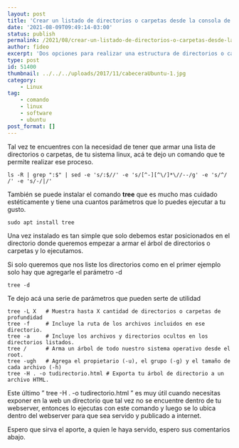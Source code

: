 ```yaml
---
layout: post
title: 'Crear un listado de directorios o carpetas desde la consola de linux'
date: '2021-08-09T09:49:14-03:00'
status: publish
permalink: /2021/08/crear-un-listado-de-directorios-o-carpetas-desde-la-consola-de-linux.html
author: fideo
excerpt: 'Dos opciones para realizar una estructura de directorios o carpetas en forma de árbol.'
type: post
id: 51400
thumbnail: ../../../uploads/2017/11/cabeceraUbuntu-1.jpg
category:
    - Linux
tag:
    - comando
    - linux
    - software
    - ubuntu
post_format: []
---
```


Tal vez te encuentres con la necesidad de tener que armar una lista de directorios o carpetas, de tu sistema linux, acá te dejo un comando que te permite realizar ese proceso.

```
ls -R | grep ":$" | sed -e 's/:$//' -e 's/[^-][^\/]*\//--/g' -e 's/^/ /' -e 's/-/|/'
```

También se puede instalar el comando **tree** que es mucho mas cuidado estéticamente y tiene una cuantos parámetros que lo puedes ejecutar a tu gusto.

```
sudo apt install tree
```

Una vez instalado es tan simple que solo debemos estar posicionados en el directorio donde queremos empezar a armar el árbol de directorios o carpetas y lo ejecutamos.

Si solo queremos que nos liste los directorios como en el primer ejemplo solo hay que agregarle el parámetro -d

```
tree -d
```

Te dejo acá una serie de parámetros que pueden serte de utilidad

```
tree -L X   # Muestra hasta X cantidad de directorios o carpetas de profundidad
tree -f     # Incluye la ruta de los archivos incluidos en ese directorio.
tree -a     # Incluye los archivos y directorios ocultos en los directorios listados.
tree /      # Arma un árbol de todo nuestro sistema operativo desde el root.
tree -ugh   # Agrega el propietario (-u), el grupo (-g) y el tamaño de cada archivo (-h)
tree -H . -o tudirectorio.html # Exporta tu árbol de directorio a un archivo HTML.
```

Este último ” tree -H . -o tudirectorio.html ” es muy útil cuando necesitas exponer en la web un directorio que tal vez no se encuentre dentro de tu webserver, entonces lo ejecutas con este comando y luego se lo ubica dentro del webserver para que sea servido y publicado a internet.

Espero que sirva el aporte, a quien le haya servido, espero sus comentarios abajo.
